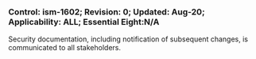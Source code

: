 ### Control: ism-1602; Revision: 0; Updated: Aug-20; Applicability: ALL; Essential Eight:N/A
<p>Security documentation, including notification of subsequent changes, is communicated to all stakeholders.</p>
